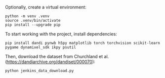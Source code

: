 Optionally, create a virtual environment:

```
python -m venv .venv
source .venv/bin/activate
pip install --upgrade pip
```

To start working with the project, install dependencies:

```
pip install dandi pynwb h5py matplotlib torch torchvision scikit-learn pygame dynamixel_sdk ikpy psutil
```

Then, download the dataset from Churchland et al. (https://dandiarchive.org/dandiset/000070):

```
python jenkins_data_download.py
```
